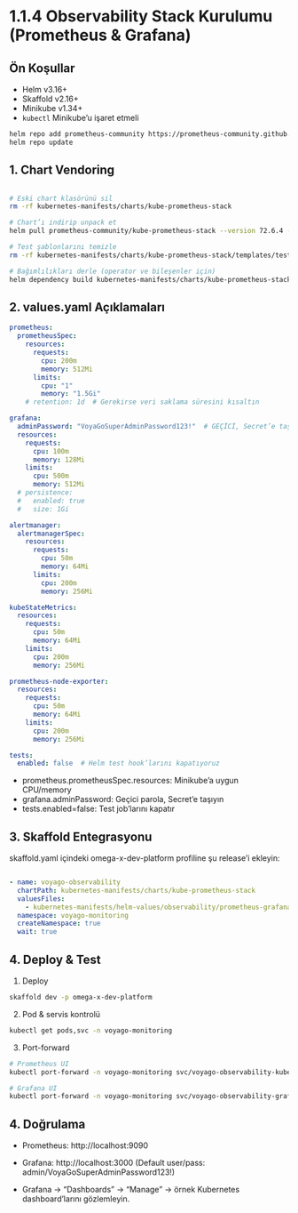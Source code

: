 #  1.1.4 Observability Stack Kurulumu (Prometheus & Grafana)

## Ön Koşullar
- Helm v3.16+
- Skaffold v2.16+
- Minikube v1.34+
- `kubectl` Minikube’u işaret etmeli

```bash
helm repo add prometheus-community https://prometheus-community.github.io/helm-charts
helm repo update
```

## 1. Chart Vendoring
```bash

# Eski chart klasörünü sil
rm -rf kubernetes-manifests/charts/kube-prometheus-stack

# Chart’ı indirip unpack et
helm pull prometheus-community/kube-prometheus-stack --version 72.6.4 --untar --untardir kubernetes-manifests/charts

# Test şablonlarını temizle
rm -rf kubernetes-manifests/charts/kube-prometheus-stack/templates/tests

# Bağımlılıkları derle (operator ve bileşenler için)
helm dependency build kubernetes-manifests/charts/kube-prometheus-stack
```
## 2. values.yaml Açıklamaları
```yaml
prometheus:
  prometheusSpec:
    resources:
      requests:
        cpu: 200m
        memory: 512Mi
      limits:
        cpu: "1"
        memory: "1.5Gi"
    # retention: 1d  # Gerekirse veri saklama süresini kısaltın

grafana:
  adminPassword: "VoyaGoSuperAdminPassword123!"  # GEÇİCİ, Secret’e taşınmalı
  resources:
    requests:
      cpu: 100m
      memory: 128Mi
    limits:
      cpu: 500m
      memory: 512Mi
  # persistence:
  #   enabled: true
  #   size: 1Gi

alertmanager:
  alertmanagerSpec:
    resources:
      requests:
        cpu: 50m
        memory: 64Mi
      limits:
        cpu: 200m
        memory: 256Mi

kubeStateMetrics:
  resources:
    requests:
      cpu: 50m
      memory: 64Mi
    limits:
      cpu: 200m
      memory: 256Mi

prometheus-node-exporter:
  resources:
    requests:
      cpu: 50m
      memory: 64Mi
    limits:
      cpu: 200m
      memory: 256Mi

tests:
  enabled: false  # Helm test hook’larını kapatıyoruz

```
* prometheus.prometheusSpec.resources: Minikube’a uygun CPU/memory
* grafana.adminPassword: Geçici parola, Secret’e taşıyın
* tests.enabled=false: Test job’larını kapatır

## 3. Skaffold Entegrasyonu
skaffold.yaml içindeki omega-x-dev-platform profiline şu release’i ekleyin:

```yaml

- name: voyago-observability
  chartPath: kubernetes-manifests/charts/kube-prometheus-stack
  valuesFiles:
    - kubernetes-manifests/helm-values/observability/prometheus-grafana-mvp-values.yaml
  namespace: voyago-monitoring
  createNamespace: true
  wait: true
  ```
## 4. Deploy & Test
1. Deploy
```bash
skaffold dev -p omega-x-dev-platform
```

2. Pod & servis kontrolü
```bash
kubectl get pods,svc -n voyago-monitoring
```

3. Port-forward
```bash
# Prometheus UI
kubectl port-forward -n voyago-monitoring svc/voyago-observability-kube-prometheus 9090:9090

# Grafana UI
kubectl port-forward -n voyago-monitoring svc/voyago-observability-grafana 3000:80
```

## 4. Doğrulama
* Prometheus: http://localhost:9090

* Grafana: http://localhost:3000 (Default user/pass: admin/VoyaGoSuperAdminPassword123!)

* Grafana → “Dashboards” → “Manage” → örnek Kubernetes dashboard’larını gözlemleyin.
